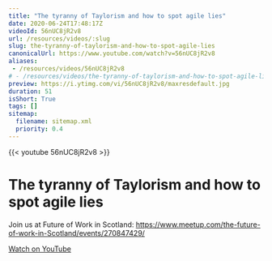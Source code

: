 ```yaml
---
title: "The tyranny of Taylorism and how to spot agile lies"
date: 2020-06-24T17:48:17Z
videoId: 56nUC8jR2v8
url: /resources/videos/:slug
slug: the-tyranny-of-taylorism-and-how-to-spot-agile-lies
canonicalUrl: https://www.youtube.com/watch?v=56nUC8jR2v8
aliases:
 - /resources/videos/56nUC8jR2v8
# - /resources/videos/the-tyranny-of-taylorism-and-how-to-spot-agile-lies
preview: https://i.ytimg.com/vi/56nUC8jR2v8/maxresdefault.jpg
duration: 51
isShort: True
tags: []
sitemap:
  filename: sitemap.xml
  priority: 0.4
---
```


{{< youtube 56nUC8jR2v8 >}}

# The tyranny of Taylorism and how to spot agile lies

Join us at Future of Work in Scotland: https://www.meetup.com/the-future-of-work-in-Scotland/events/270847429/

[Watch on YouTube](https://www.youtube.com/watch?v=56nUC8jR2v8)
